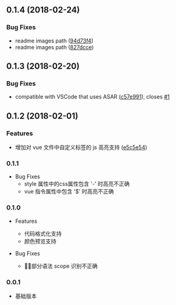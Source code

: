 ## 0.1.4 (2018-02-24)

### Bug Fixes

* readme images path ([94d73f4](https://github.com/u10/vscode-vue-ls/commit/94d73f4))
* readme images path ([827dcce](https://github.com/u10/vscode-vue-ls/commit/827dcce))


## 0.1.3 (2018-02-20)

### Bug Fixes

* compatible with VSCode that uses ASAR ([c57e991](https://github.com/u10/vscode-vue-ls/commit/c57e991)), closes [#1](https://github.com/u10/vscode-vue-ls/issues/1)


## 0.1.2 (2018-02-01)


### Features

* 增加对 vue 文件中自定义标签的 js 高亮支持 ([e5c5e54](https://github.com/u10/vscode-vue-ls/commit/e5c5e54))



### 0.1.1

- Bug Fixes
  * style 属性中的css属性包含 '-' 时高亮不正确
  * vue 指令属性中包含 '$' 时高亮不正确

### 0.1.0

- Features
  * 代码格式化支持
  * 颜色预览支持

- Bug Fixes
  * 部分语法 scope 识别不正确

### 0.0.1

- 基础版本
